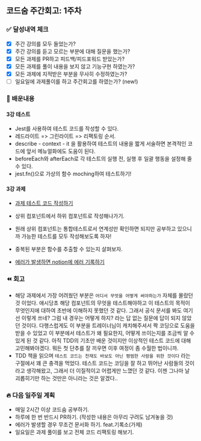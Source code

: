 ## 코드숨 주간회고: 1주차

### ✅ 달성내역 체크

- [x] 주간 강의를 모두 들었는가?
- [x] 주간 강의를 듣고 모르는 부분에 대해 질문을 했는가?
- [x] 모든 과제를 PR하고 피드백/피드포워드 받았는가?
- [x] 모든 과제를 풀이 내용을 보지 않고 기능구현 하였는가?
- [x] 모든 과제에 지적받은 부분을 무사히 수정하였는가?
- [ ] 일요일에 과제풀이를 하고 주간회고를 하였는가? (new!)

### 💬 배운내용

#### 3강 테스트
- Jest를 사용하여 테스트 코드를 작성할 수 있다.
- 레드라이트 => 그린라이트 => 리팩토링 순서.
- describe - context - it 을 활용하여 테스트의 내용을 짧게 서술하면 본격적인 코드에 앞서 메뉴얼화에도 도움이 된다.
- beforeEach와 afterEach로 각 테스트의 실행 전, 실행 후 일괄 행동을 설정해 줄 수 있다.
- jest.fn()으로 가상의 함수 moching하여 테스트하기!

#### 3강 과제 
- [과제 테스트 코드 작성하기](https://github.com/CodeSoom/react-week3-assignment-1/pull/96)
- 상위 컴포넌트에서 하위 컴포넌트로 작성해나가기.
- 원래 상위 컴포넌트는 통합테스트로서 연계성만 확인하면 되지만 공부하고 있으니까 가능한 테스트를 모두 작성해보도록 하자!
- 중복된 부분은 함수를 추출할 수 있는지 살펴보자.

- [에러가 발생하면 notion에 에러 기록하기](https://www.notion.so/88d84e2953f2438ba4db32d21497ed37)

### ⏪ 회고

- 해당 과제에서 가장 어려웠던 부분은 `어디서 무엇을 어떻게 써야하는가` 자체를 몰랐던 것 이었다. 애시당초 해당 컴포넌트의 무엇을 테스트해야하고 이 테스트의 목적이 무엇인지에 대하여 초반에 이해하지 못했던 것 같다. 그래서 공식 문서를 봐도 여기선 이렇게 쓰네? 그럼 내 경우는 어떻게 하지? 라는 답 없는 질문에 답이 되지 않았던 것이다. 다행스럽게도 이 부분을 트레이너님이 캐치해주셔서 짝 코딩으로 도움을 받을 수 있었고 이 부분에서 테스트가 왜 필요한지, 어떻게 쓰이는지를 조금씩 알 수 있게 된 것 같다. 아직 TDD의 기초만 배운 것이지만 이상적인 테스트 코드에 대해 고민해봐야겠다. 뭐든 첫 단추를 잘 끼우면 이후 여정이 좀 수월한 법이니까.
- TDD 책을 읽으며 `테스트 코드는 천재도 바보도 아닌 평범한 사람을 위한 것이다` 라는 구절에서 꽤 큰 충격을 먹었다. 테스트 코드는 코딩을 잘 하고 뛰어난 사람들의 것이라고 생각해왔고, 그래서 더 이질적이고 어렵게만 느꼈던 것 같다. 이젠 그나마 날 괴롭히기만 하는 것만은 아니라는 것은 알겠다.. 

### 🔥 다음 일주일 계획

- 매일 2시간 이상 코드숨 공부하기.
- 하루에 한 번 반드시 PR하기. (작성한 내용은 아무리 구려도 남겨놓을 것)
- 에러가 발생할 경우 무조건 문서화 하기. feat.기록소(가제)
- 일요일은 과제 풀이를 보고 전체 코드 리팩토링 해보기.
